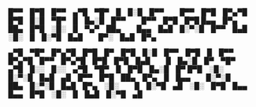 # 
█▀▀ █▀█ █▀▀ ▄▀█ ▀█▀ █ █░█ █▀▀   █▀▀ █▀█ █▀▄▀█ █▀█ █░█ ▀█▀ █ █▄░█ █▀▀   █▀▀ █▀█ █▀█
█▄▄ █▀▄ ██▄ █▀█ ░█░ █ ▀▄▀ ██▄   █▄▄ █▄█ █░▀░█ █▀▀ █▄█ ░█░ █ █░▀█ █▄█   █▀░ █▄█ █▀▄

▄▀█ ▀█▀ █▀▄▀█ █▀█ █▀ █▀█ █░█ █▀▀ █▀█ █ █▀▀   █▀▄▀█ █▀▀ █▀▄▀█ █▀█ █▀█ █▄█   █ █▄░█ █▀ ▀█▀ ▄▀█ █░░ █░░ ▄▀█ ▀█▀ █ █▀█ █▄░█ █▀
█▀█ ░█░ █░▀░█ █▄█ ▄█ █▀▀ █▀█ ██▄ █▀▄ █ █▄▄   █░▀░█ ██▄ █░▀░█ █▄█ █▀▄ ░█░   █ █░▀█ ▄█ ░█░ █▀█ █▄▄ █▄▄ █▀█ ░█░ █ █▄█ █░▀█ ▄█
